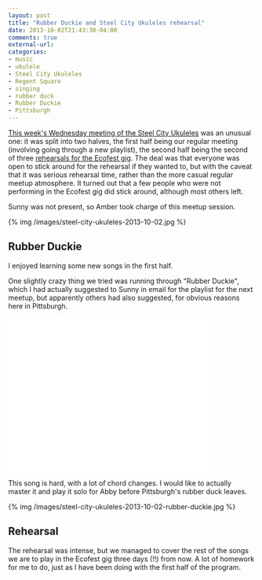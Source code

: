```yaml
---
layout: post
title: "Rubber Duckie and Steel City Ukuleles rehearsal"
date: 2013-10-02T21:43:30-04:00
comments: true
external-url: 
categories: 
- music
- ukulele
- Steel City Ukuleles
- Regent Square
- singing
- rubber duck
- Rubber Duckie
- Pittsburgh
---
```

[This week's Wednesday meeting of the Steel City Ukuleles](http://www.meetup.com/Steel-City-Ukuleles/events/132647852) was an unusual one: it was split into two halves, the first half being our regular meeting (involving going through a new playlist), the second half being the second of three [rehearsals for the Ecofest gig](/blog/2013/09/26/first-rehearsal-for-my-first-ukulele-gig/). The deal was that everyone was open to stick around for the rehearsal if they wanted to, but with the caveat that it was serious rehearsal time, rather than the more casual regular meetup atmosphere. It turned out that a few people who were not performing in the Ecofest gig did stick around, although most others left.

Sunny was not present, so Amber took charge of this meetup session.

{% img /images/steel-city-ukuleles-2013-10-02.jpg %}

## Rubber Duckie

I enjoyed learning some new songs in the first half.

One slightly crazy thing we tried was running through "Rubber Duckie", which I had actually suggested to Sunny in email for the playlist for the next meetup, but apparently others had also suggested, for obvious reasons here in Pittsburgh.

<iframe width="420" height="315" src="//www.youtube.com/embed/n-kHSXQ_wwk" frameborder="0" allowfullscreen></iframe>

This song is hard, with a lot of chord changes. I would like to actually master it and play it solo for Abby before Pittsburgh's rubber duck leaves.

{% img /images/steel-city-ukuleles-2013-10-02-rubber-duckie.jpg %}

## Rehearsal

The rehearsal was intense, but we managed to cover the rest of the songs we are to play in the Ecofest gig three days (!!) from now. A lot of homework for me to do, just as I have been doing with the first half of the program.
